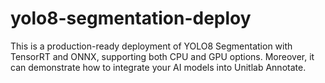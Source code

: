 # yolo8-segmentation-deploy
This is a production-ready deployment of YOLO8 Segmentation with TensorRT and ONNX, supporting both CPU and GPU options. Moreover, it can demonstrate how to integrate your AI models into Unitlab Annotate.
